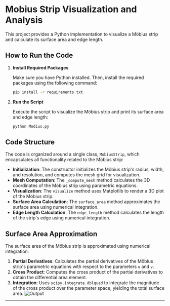 # Mobius Strip Visualization and Analysis

This project provides a Python implementation to visualize a Möbius strip and calculate its surface area and edge length.

## How to Run the Code

1. **Install Required Packages**

   Make sure you have Python installed. Then, install the required packages using the following command:

   ```bash
   pip install -r requirements.txt
   ```

2. **Run the Script**

   Execute the script to visualize the Möbius strip and print its surface area and edge length:

   ```bash
   python Modius.py
   ```

## Code Structure

The code is organized around a single class, `MobiusStrip`, which encapsulates all functionality related to the Möbius strip:

- **Initialization**: The constructor initializes the Möbius strip's radius, width, and resolution, and computes the mesh grid for visualization.
- **Mesh Computation**: The `_compute_mesh` method calculates the 3D coordinates of the Möbius strip using parametric equations.
- **Visualization**: The `visualize` method uses Matplotlib to render a 3D plot of the Möbius strip.
- **Surface Area Calculation**: The `surface_area` method approximates the surface area using numerical integration.
- **Edge Length Calculation**: The `edge_length` method calculates the length of the strip's edge using numerical integration.

## Surface Area Approximation

The surface area of the Möbius strip is approximated using numerical integration:

1. **Partial Derivatives**: Calculates the partial derivatives of the Möbius strip's parametric equations with respect to the parameters `u` and `v`.
2. **Cross Product**: Computes the cross product of the partial derivatives to obtain the differential area element.
3. **Integration**: Uses `scipy.integrate.dblquad` to integrate the magnitude of the cross product over the parameter space, yielding the total surface area.
![Output](https://github.com/user-attachments/assets/f7a23d8e-7f1e-49cd-b438-5237011dd8ee)


---
